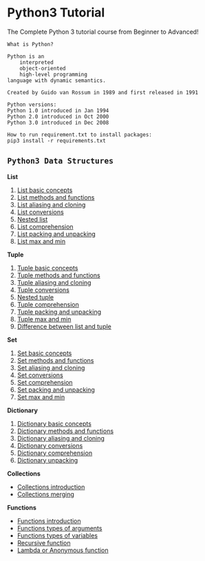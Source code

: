 # Python3 Tutorial
The Complete Python 3 tutorial course from Beginner to Advanced!

    What is Python?

    Python is an
        interpreted
        object-oriented
        high-level programming
    language with dynamic semantics.

    Created by Guido van Rossum in 1989 and first released in 1991
    
    Python versions:
    Python 1.0 introduced in Jan 1994
    Python 2.0 introduced in Oct 2000
    Python 3.0 introduced in Dec 2008
    
    How to run requirement.txt to install packages:
    pip3 install -r requirements.txt
 
## `Python3 Data Structures`
**List**
1) [List basic concepts](data_structure_list/List_Basics.py)
2) [List methods and functions](data_structure_list/List_Functions.py)
3) [List aliasing and cloning](data_structure_list/List_CloningAndAliasing.py)
4) [List conversions](data_structure_list/List_ConvertingToList.py)
5) [Nested list](data_structure_list/List_NestedList.py)
6) [List comprehension](data_structure_list/List_Comprehension.py)
7) [List packing and unpacking](data_structure_list/List_PackingUnpacking.py)
8) [List max and min](data_structure_list/List_MaxMin.py)

**Tuple**
1) [Tuple basic concepts](data_structure_tuple/Tuple_Basics.py)
2) [Tuple methods and functions](data_structure_tuple/Tuple_Functions.py)
3) [Tuple aliasing and cloning](data_structure_tuple/Tuple_CloningAndAliasing.py)
4) [Tuple conversions](data_structure_tuple/Tuple_ConvertingToTuple.py)
5) [Nested tuple](data_structure_tuple/Tuple_NestedTuple.py)
6) [Tuple comprehension](data_structure_tuple/Tuple_Comprehension.py)
7) [Tuple packing and unpacking](data_structure_tuple/Tuple_PackingUnpacking.py)
8) [Tuple max and min](data_structure_tuple/Tuple_MaxMin.py)
9) [Difference between list and tuple](data_structure_tuple/Difference_ListVsTuple.py)

**Set**
1) [Set basic concepts](data_structure_set/Set_Basics.py)
2) [Set methods and functions](data_structure_set/Set_Functions.py)
3) [Set aliasing and cloning](data_structure_set/Set_CloningAndAliasing.py)
4) [Set conversions](data_structure_set/Set_ConvertingToSet.py)
5) [Set comprehension](data_structure_set/Set_Comprehension.py)
6) [Set packing and unpacking](data_structure_set/Set_PackingUnpacking.py)
7) [Set max and min](data_structure_set/Set_MaxMin.py)

**Dictionary**
1) [Dictionary basic concepts](data_structure_dictionary/Dict_Basics.py)
2) [Dictionary methods and functions](data_structure_dictionary/Dict_Functions.py)
3) [Dictionary aliasing and cloning](data_structure_dictionary/Dict_CloningAndAliasing.py)
4) [Dictionary conversions](data_structure_dictionary/Dict_Conversions.py)
5) [Dictionary comprehension](data_structure_dictionary/Dict_Comprehension.py)
6) [Dictionary unpacking](data_structure_dictionary/Dict_Unpacking.py)

**Collections**
* [Collections introduction](data_structure_collections/Collections_Introduction.py)
* [Collections merging](data_structure_collections/Collections_Merging.py)

**Functions**
* [Functions introduction](functions/Function_Introduction.py)
* [Functions types of arguments](functions/Function_TypesOfArguments.py)
* [Functions types of variables](functions/Functions_TypesOfVariables.py)
* [Recursive function](functions/RecursiveFunction.py)
* [Lambda or Anonymous function](functions/Functions_LambdaOrAnonymous.py)
